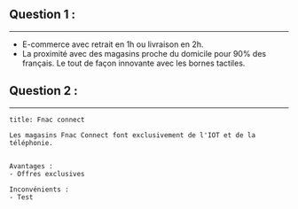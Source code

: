 ## Question 1 :
---
- E-commerce avec retrait en 1h ou livraison en 2h.
- La proximité avec des magasins proche du domicile pour 90% des français. Le tout de façon innovante avec les bornes tactiles.

## Question 2 :
---
```ad-note
title: Fnac connect

Les magasins Fnac Connect font exclusivement de l'IOT et de la téléphonie.


Avantages :
- Offres exclusives

Inconvénients :
- Test
```
